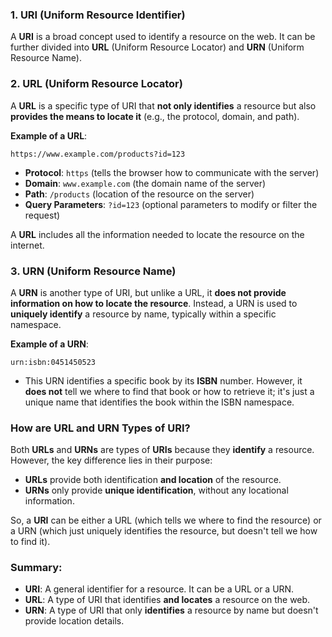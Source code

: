 ### 1. **URI (Uniform Resource Identifier)**  
A **URI** is a broad concept used to identify a resource on the web. It can be further divided into **URL** (Uniform Resource Locator) and **URN** (Uniform Resource Name).

### 2. **URL (Uniform Resource Locator)**  
A **URL** is a specific type of URI that **not only identifies** a resource but also **provides the means to locate it** (e.g., the protocol, domain, and path).

**Example of a URL**:
```
https://www.example.com/products?id=123
```
- **Protocol**: `https` (tells the browser how to communicate with the server)
- **Domain**: `www.example.com` (the domain name of the server)
- **Path**: `/products` (location of the resource on the server)
- **Query Parameters**: `?id=123` (optional parameters to modify or filter the request)

A **URL** includes all the information needed to locate the resource on the internet.

### 3. **URN (Uniform Resource Name)**  
A **URN** is another type of URI, but unlike a URL, it **does not provide information on how to locate the resource**. Instead, a URN is used to **uniquely identify** a resource by name, typically within a specific namespace.

**Example of a URN**:
```
urn:isbn:0451450523
```
- This URN identifies a specific book by its **ISBN** number. However, it **does not** tell we where to find that book or how to retrieve it; it's just a unique name that identifies the book within the ISBN namespace.

### **How are URL and URN Types of URI?**

Both **URLs** and **URNs** are types of **URIs** because they **identify** a resource. However, the key difference lies in their purpose:

- **URLs** provide both identification **and location** of the resource.
- **URNs** only provide **unique identification**, without any locational information.

So, a **URI** can be either a URL (which tells we where to find the resource) or a URN (which just uniquely identifies the resource, but doesn't tell we how to find it).

### **Summary:**
- **URI**: A general identifier for a resource. It can be a URL or a URN.
- **URL**: A type of URI that identifies **and locates** a resource on the web.
- **URN**: A type of URI that only **identifies** a resource by name but doesn't provide location details.
